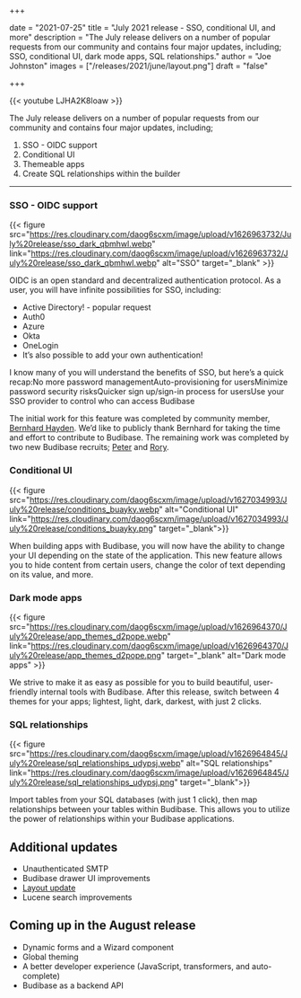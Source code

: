 +++

date = "2021-07-25"
title = "July 2021 release - SSO, conditional UI, and more"
description = "The July release delivers on a number of popular requests from our community and contains four major updates, including; SSO, conditional UI, dark mode apps, SQL relationships."
author = "Joe Johnston"
images = ["/releases/2021/june/layout.png"]
draft = "false"

+++

 {{< youtube LJHA2K8loaw >}}

The July release delivers on a number of popular requests from our community and contains four major updates, including;

1. SSO - OIDC support
2. Conditional UI
3. Themeable apps
4. Create SQL relationships within the builder

---

### SSO - OIDC support

{{< figure src="https://res.cloudinary.com/daog6scxm/image/upload/v1626963732/July%20release/sso_dark_qbmhwl.webp" link="https://res.cloudinary.com/daog6scxm/image/upload/v1626963732/July%20release/sso_dark_qbmhwl.webp" alt="SSO" target="_blank" >}}

OIDC is an open standard and decentralized authentication protocol. As a user, you will have infinite possibilities for SSO, including:

- Active Directory! - popular request
- Auth0
- Azure
- Okta
- OneLogin
- It’s also possible to add your own authentication! 

I know many of you will understand the benefits of SSO, but here’s a quick recap:No more password managementAuto-provisioning for usersMinimize password security risksQuicker sign up/sign-in process for usersUse your SSO provider to control who can access Budibase

The initial work for this feature was completed by community member, [Bernhard Hayden](https://github.com/burnoutberni). We’d like to publicly thank Bernhard for taking the time and effort to contribute to Budibase. The remaining work was completed by two new Budibase recruits; [Peter](https://github.com/PClmnt) and [Rory](https://github.com/Rory-Powell).

### Conditional UI

{{< figure src="https://res.cloudinary.com/daog6scxm/image/upload/v1627034993/July%20release/conditions_buayky.webp" alt="Conditional UI" link="https://res.cloudinary.com/daog6scxm/image/upload/v1627034993/July%20release/conditions_buayky.png" target="_blank">}}

When building apps with Budibase, you will now have the ability to change your UI depending on the state of the application. This new feature allows you to hide content from certain users, change the color of text depending on its value, and more.

### Dark mode apps 

{{< figure src="https://res.cloudinary.com/daog6scxm/image/upload/v1626964370/July%20release/app_themes_d2pope.webp" link="https://res.cloudinary.com/daog6scxm/image/upload/v1626964370/July%20release/app_themes_d2pope.png" target="_blank" alt="Dark mode apps" >}}

We strive to make it as easy as possible for you to build beautiful, user-friendly internal tools with Budibase. After this release, switch between 4 themes for your apps; lightest, light, dark, darkest, with just 2 clicks.

### SQL relationships

{{< figure src="https://res.cloudinary.com/daog6scxm/image/upload/v1626964845/July%20release/sql_relationships_udypsj.webp" alt="SQL relationships" link="https://res.cloudinary.com/daog6scxm/image/upload/v1626964845/July%20release/sql_relationships_udypsj.png" target="_blank">}}

Import tables from your SQL databases (with just 1 click), then map relationships between your tables within Budibase. This allows you to utilize the power of relationships within your Budibase applications. 

## Additional updates

- Unauthenticated SMTP
- Budibase drawer UI improvements
- [Layout update](https://github.com/Budibase/budibase/pull/1969)
- Lucene search improvements

## Coming up in the August release

- Dynamic forms and a Wizard component
- Global theming
- A better developer experience (JavaScript, transformers, and auto-complete)
- Budibase as a backend API

